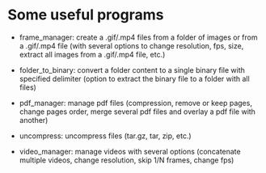 # Some useful programs

- frame_manager: create a .gif/.mp4 files from a folder of images or from a .gif/.mp4 file (with several options to change resolution, fps, size, extract all images from a .gif/.mp4 file, etc.)

- folder_to_binary: convert a folder content to a single binary file with specified delimiter (option to extract the binary file to a folder with all files)
 
- pdf_manager: manage pdf files (compression, remove or keep pages, change pages order, merge several pdf files and overlay a pdf file with another)

- uncompress: uncompress files (tar.gz, tar, zip, etc.)

- video_manager: manage videos with several options (concatenate multiple videos, change resolution, skip 1/N frames, change fps)
